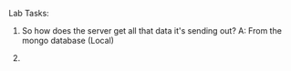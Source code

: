 Lab Tasks:

1. So how does the server get all that data it's sending out?
A: From the mongo database (Local)

2.